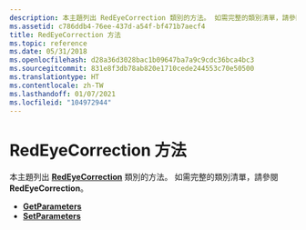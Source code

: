 ```yaml
---
description: 本主題列出 RedEyeCorrection 類別的方法。 如需完整的類別清單，請參閱 RedEyeCorrection。
ms.assetid: c786ddb4-76ee-437d-a54f-bf471b7aecf4
title: RedEyeCorrection 方法
ms.topic: reference
ms.date: 05/31/2018
ms.openlocfilehash: d28a36d3028bac1b09647ba7a9c9cdc36bca4bc3
ms.sourcegitcommit: 831e8f3db78ab820e1710cede244553c70e50500
ms.translationtype: HT
ms.contentlocale: zh-TW
ms.lasthandoff: 01/07/2021
ms.locfileid: "104972944"
---
```

# <a name="redeyecorrection-methods"></a>RedEyeCorrection 方法

本主題列出 [**RedEyeCorrection**](/windows/desktop/api/gdipluseffects/nl-gdipluseffects-redeyecorrection) 類別的方法。 如需完整的類別清單，請參閱 **RedEyeCorrection**。

-   [**GetParameters**](/windows/desktop/api/Gdipluseffects/nf-gdipluseffects-redeyecorrection-getparameters)
-   [**SetParameters**](/windows/desktop/api/Gdipluseffects/nf-gdipluseffects-redeyecorrection-setparameters)

 

 



